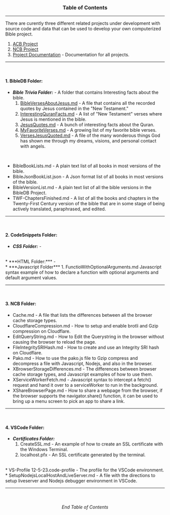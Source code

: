 <h3 align="center">Table of Contents</h3>

---
There are curently three different related projects under development with source code and data that can be used to develop your own computerized Bible project.
1. [ACB Project](https://github.com/ACB-Bible/AmericanComputerizedBible)
2. [NCB Project](https://github.com/ACB-Bible/NCB)
3. [Project Documentation](https://github.com/ACB-Bible/BibleDB/tree/main/Documentation) - Documentation for all projects.
---
<br>

#### 1. BibleDB Folder:
* ***Bible Trivia Folder:*** - A folder that contains Interesting facts about the bible.
    1. [BibleVersesAboutJesus.md](BibleDB-docs/Bible-Trivia/BibleVersesAboutJesus.md) - A file that contains all the recorded quotes by Jesus contained in the "New Testament."
    2. [InterestingQuranFacts.md](BibleDB-docs/Bible-Trivia/InterestingQuranFacts.md) - A list of "New Testament" verses where Jesus is mentioned in the bible.
    3. [JesusQuotes.md](BibleDB-docs/Bible-Trivia/JesusQuotes.md) - A bunch of interesting facts about the Quran.
    4. [MyFavoriteVerses.md](BibleDB-docs/Bible-Trivia/MyFavoriteVerses.md) - A growing list of my favorite bible verses.
    5. [VersesJesusQuoted.md](BibleDB-docs/Bible-Trivia/VersesJesusQuoted.md) - A file of the many wonderous things God has shown me through my dreams, visions, and personal contact with angels.

<br>

* BibleBookLists.md - A plain text list of all books in most versions of the bible.
* BibleJsonBookList.json - A Json format list of all books in most versions of the bible.
* BibleVersionList.md - A plain text list of all the bible versions in the BibleDB Project.
* TWF-ChaptersFinished.md - A list of all the books and chapters in the Twenty-First Century version of the bible that are in some stage of being actively translated, paraphrased, and edited.

---

<br>

#### 2. CodeSnippets Folder:

* ***CSS Folder:*** - 
<br>
* ***HTML Folder:*** - 
<br>
* ***Javascript Folder***        
    1. FunctioWithOptionalArguments.md
    Javascript syntax example of how to declare a function with optional arguments and default argument values.

---

<br>

#### 3. NCB Folder:

* Cache.md - A file that lists the differences between all the browser cache storage types.
* CloudflareCompression.md - How to setup and enable brotli and Gzip compression on Cloudflare.
* EditQueryString.md - How to Edit the Querystring in the browser without causing the browser to reload the page.
* FileIntegritySRIHash.md - How to create and use an Integrity SRI hash on Cloudflare.
* Pako.md - How to use the pako.js file to Gzip compress and decompress a file with Javascript, Nodejs, and also in the browser.
* XBrowserStorageDifferences.md - The differences between browser cache storage types, and Javascript examples of how to use them.
* XServiceWorkerFetch.md - Javascript syntax to intercept a fetch() request and hand it over to a serviceWorker to run in the background.
* XShareBrowserPage.md - How to share a webpage from the browser, if the browser supports the navigator.share() function, it can be used to bring up a menu screen to pick an app to share a link.
---

<br>

#### 4. VSCode Folder:

* ***Certificates Folder:***
    1. CreateSSL.md - An example of how to create an SSL certificate with the Windows Terminal.
    2. localhost.pfx - An SSL certificate generated by the terminal.
<br>
* VS-Profile 12-5-23.code-profile - The profile for the VSCode environment.
* SetupNodejsLocalHostAndLiveServer.md - A file with the directions to setup liveserver and Nodejs debugger environment in VSCode.

---

<br>

<H6 align="center">End Table of Contents</H6>